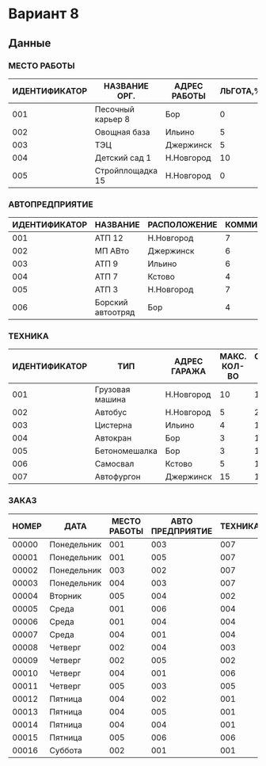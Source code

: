 # Вариант 8

## Данные


### МЕСТО РАБОТЫ
| ИДЕНТИФИКАТОР | НАЗВАНИЕ ОРГ.   | АДРЕС РАБОТЫ | ЛЬГОТА,% |
|----------------|-----------------|---------------|-----------|
| 001            | Песочный карьер 8 | Бор         | 0         |
| 002            | Овощная база      | Ильино      | 5         |
| 003            | ТЭЦ               | Джержинск   | 5         |
| 004            | Детский сад 1     | Н.Новгород  | 10        |
| 005            | Стройплощадка 15  | Н.Новгород  | 0         |

### АВТОПРЕДПРИЯТИЕ
| ИДЕНТИФИКАТОР | НАЗВАНИЕ          | РАСПОЛОЖЕНИЕ | КОММИСИОННЫЕ,% |
|----------------|-------------------|--------------|----------------|
| 001            | АТП 12            | Н.Новгород   | 7              |
| 002            | МП АВто           | Джержинск    | 6              |
| 003            | АТП 9             | Ильино       | 6              |
| 004            | АТП 7             | Кстово       | 4              |
| 005            | АТП 3             | Н.Новгород   | 7              |
| 006            | Борский автоотряд | Бор          | 4              |

### ТЕХНИКА
| ИДЕНТИФИКАТОР | ТИП               | АДРЕС ГАРАЖА | МАКС. КОЛ-ВО | СТОИМОСТЬ ЗАКАЗА, РУБ |
|----------------|-------------------|---------------|---------------|------------------------|
| 001            | Грузовая машина   | Н.Новгород   | 10            | 100000                 |
| 002            | Автобус           | Н.Новгород   | 5             | 200000                 |
| 003            | Цистерна          | Ильино       | 4             | 110000                 |
| 004            | Автокран          | Бор          | 3             | 160000                 |
| 005            | Бетономешалка     | Бор          | 3             | 130000                 |
| 006            | Самосвал          | Кстово       | 5             | 100000                 |
| 007            | Автофургон        | Джержинск    | 15            | 100000                 |

### ЗАКАЗ
| НОМЕР   | ДАТА        | МЕСТО РАБОТЫ | АВТО ПРЕДПРИЯТИЕ | ТЕХНИКА | КОЛ-ВО | ОПЛАТА, РУБ |
|---------|-------------|--------------|-------------------|---------|--------|-------------|
| 00000   | Понедельник | 001          | 003               | 007     | 1      | 100000      |
| 00001   | Понедельник | 001          | 005               | 007     | 2      | 200000      |
| 00002   | Понедельник | 003          | 002               | 007     | 1      | 100000      |
| 00003   | Понедельник | 004          | 003               | 007     | 1      | 100000      |
| 00004   | Вторник     | 005          | 004               | 002     | 2      | 400000      |
| 00005   | Среда       | 001          | 006               | 004     | 1      | 160000      |
| 00006   | Среда       | 001          | 004               | 004     | 1      | 160000      |
| 00007   | Среда       | 004          | 001               | 004     | 1      | 160000      |
| 00008   | Четверг     | 002          | 004               | 003     | 1      | 110000      |
| 00009   | Четверг     | 002          | 005               | 002     | 1      | 200000      |
| 00010   | Четверг     | 004          | 001               | 006     | 2      | 200000      |
| 00011   | Четверг     | 005          | 003               | 005     | 1      | 200000      |
| 00012   | Пятница     | 004          | 002               | 001     | 4      | 400000      |
| 00013   | Пятница     | 004          | 005               | 001     | 1      | 100000      |
| 00014   | Пятница     | 004          | 004               | 001     | 3      | 300000      |
| 00015   | Пятница     | 005          | 006               | 006     | 2      | 200000      |
| 00016   | Суббота     | 002          | 001               | 001     | 4      | 400000      |
